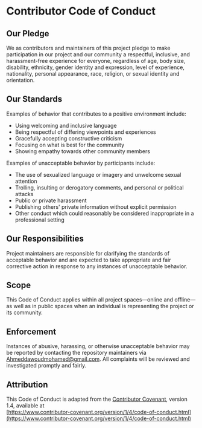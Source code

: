 # Contributor Code of Conduct

## Our Pledge

We as contributors and maintainers of this project pledge to make participation in our project and our community a respectful, inclusive, and harassment-free experience for everyone, regardless of age, body size, disability, ethnicity, gender identity and expression, level of experience, nationality, personal appearance, race, religion, or sexual identity and orientation.

## Our Standards

Examples of behavior that contributes to a positive environment include:

- Using welcoming and inclusive language
- Being respectful of differing viewpoints and experiences
- Gracefully accepting constructive criticism
- Focusing on what is best for the community
- Showing empathy towards other community members

Examples of unacceptable behavior by participants include:

- The use of sexualized language or imagery and unwelcome sexual attention
- Trolling, insulting or derogatory comments, and personal or political attacks
- Public or private harassment
- Publishing others' private information without explicit permission
- Other conduct which could reasonably be considered inappropriate in a professional setting

## Our Responsibilities

Project maintainers are responsible for clarifying the standards of acceptable behavior and are expected to take appropriate and fair corrective action in response to any instances of unacceptable behavior.

## Scope

This Code of Conduct applies within all project spaces—online and offline—as well as in public spaces when an individual is representing the project or its community.

## Enforcement

Instances of abusive, harassing, or otherwise unacceptable behavior may be reported by contacting the repository maintainers via Ahmeddawoudmohamed@gmail.com. All complaints will be reviewed and investigated promptly and fairly.

## Attribution

This Code of Conduct is adapted from the [Contributor Covenant][homepage], version 1.4, available at  
[https://www.contributor-covenant.org/version/1/4/code-of-conduct.html](https://www.contributor-covenant.org/version/1/4/code-of-conduct.html)

[homepage]: https://www.contributor-covenant.org
